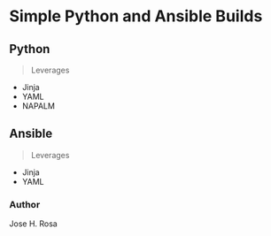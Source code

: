 # Simple Python and Ansible Builds

## Python

> Leverages

* Jinja
* YAML
* NAPALM

## Ansible

> Leverages

* Jinja
* YAML

### Author

Jose H. Rosa
